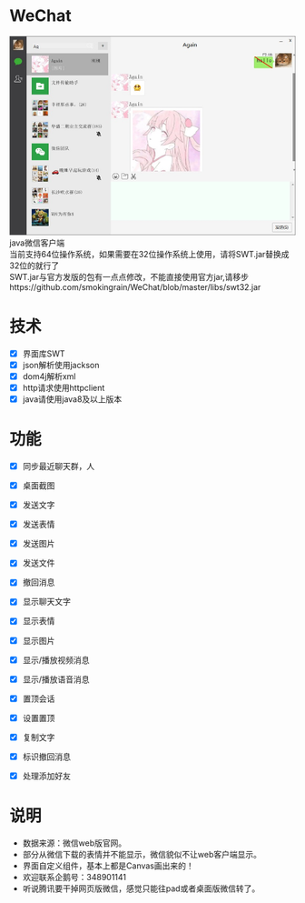 # WeChat
![img](./src/images/example.jpg "预览图")<br>
java微信客户端<br>
当前支持64位操作系统，如果需要在32位操作系统上使用，请将SWT.jar替换成32位的就行了 <br>
SWT.jar与官方发版的包有一点点修改，不能直接使用官方jar,请移步https://github.com/smokingrain/WeChat/blob/master/libs/swt32.jar <br>
# 技术
- [x] 界面库SWT
- [x] json解析使用jackson
- [x] dom4j解析xml
- [x] http请求使用httpclient
- [x] java请使用java8及以上版本

# 功能
- [x] 同步最近聊天群，人
- [x] 桌面截图
- [x] 发送文字
- [x] 发送表情
- [x] 发送图片
- [x] 发送文件
- [x] 撤回消息
- [x] 显示聊天文字
- [x] 显示表情
- [x] 显示图片
- [x] 显示/播放视频消息
- [x] 显示/播放语音消息
- [x] 置顶会话
- [x] 设置置顶
- [x] 复制文字
- [x] 标识撤回消息
- [x] 处理添加好友


# 说明
 * 数据来源：微信web版官网。
 * 部分从微信下载的表情并不能显示，微信貌似不让web客户端显示。
 * 界面自定义组件，基本上都是Canvas画出来的！
 * 欢迎联系企鹅号：348901141
 * 听说腾讯要干掉网页版微信，感觉只能往pad或者桌面版微信转了。
